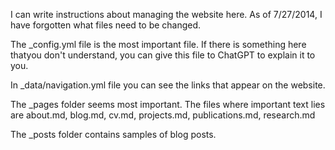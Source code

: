 

I can write instructions about managing the website here. As of 7/27/2014, I have forgotten what files need to be changed.


The _config.yml file is the most important file. If there is something here thatyou don't understand, you can give this file to ChatGPT to explain it to you.

In _data/navigation.yml file you can see the links that appear on the website.

The _pages folder seems most important. The files where important text lies are about.md, blog.md, cv.md, projects.md, publications.md, research.md

The _posts folder contains samples of blog posts.








